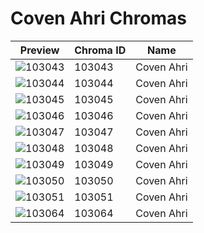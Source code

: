 # Coven Ahri Chromas



| Preview | Chroma ID | Name |
|---------|-----------|------|
| ![103043](https://raw.communitydragon.org/latest/plugins/rcp-be-lol-game-data/global/default/v1/champion-chroma-images/103/103043.png) | 103043 | Coven Ahri |
| ![103044](https://raw.communitydragon.org/latest/plugins/rcp-be-lol-game-data/global/default/v1/champion-chroma-images/103/103044.png) | 103044 | Coven Ahri |
| ![103045](https://raw.communitydragon.org/latest/plugins/rcp-be-lol-game-data/global/default/v1/champion-chroma-images/103/103045.png) | 103045 | Coven Ahri |
| ![103046](https://raw.communitydragon.org/latest/plugins/rcp-be-lol-game-data/global/default/v1/champion-chroma-images/103/103046.png) | 103046 | Coven Ahri |
| ![103047](https://raw.communitydragon.org/latest/plugins/rcp-be-lol-game-data/global/default/v1/champion-chroma-images/103/103047.png) | 103047 | Coven Ahri |
| ![103048](https://raw.communitydragon.org/latest/plugins/rcp-be-lol-game-data/global/default/v1/champion-chroma-images/103/103048.png) | 103048 | Coven Ahri |
| ![103049](https://raw.communitydragon.org/latest/plugins/rcp-be-lol-game-data/global/default/v1/champion-chroma-images/103/103049.png) | 103049 | Coven Ahri |
| ![103050](https://raw.communitydragon.org/latest/plugins/rcp-be-lol-game-data/global/default/v1/champion-chroma-images/103/103050.png) | 103050 | Coven Ahri |
| ![103051](https://raw.communitydragon.org/latest/plugins/rcp-be-lol-game-data/global/default/v1/champion-chroma-images/103/103051.png) | 103051 | Coven Ahri |
| ![103064](https://raw.communitydragon.org/latest/plugins/rcp-be-lol-game-data/global/default/v1/champion-chroma-images/103/103064.png) | 103064 | Coven Ahri |
